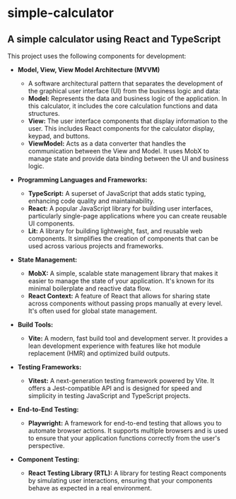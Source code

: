 # simple-calculator
## A simple calculator using React and TypeScript

This project uses the following components for development:

- **Model, View, View Model Architecture (MVVM)**
  - A software architectural pattern that separates the development of the graphical user interface (UI) from the business logic and data:
  - **Model:** Represents the data and business logic of the application. In this calculator, it includes the core calculation functions and data structures.
  - **View:** The user interface components that display information to the user. This includes React components for the calculator display, keypad, and buttons.
  - **ViewModel:** Acts as a data converter that handles the communication between the View and Model. It uses MobX to manage state and provide data binding between the UI and business logic.


- **Programming Languages and Frameworks:**
  - **TypeScript:** A superset of JavaScript that adds static typing, enhancing code quality and maintainability.
  - **React:** A popular JavaScript library for building user interfaces, particularly single-page applications where you can create reusable UI components.
  - **Lit:** A library for building lightweight, fast, and reusable web components. It simplifies the creation of components that can be used across various projects and frameworks.

- **State Management:**
  - **MobX:** A simple, scalable state management library that makes it easier to manage the state of your application. It's known for its minimal boilerplate and reactive data flow.
  - **React Context:** A feature of React that allows for sharing state across components without passing props manually at every level. It's often used for global state management.

- **Build Tools:**
  - **Vite:** A modern, fast build tool and development server. It provides a lean development experience with features like hot module replacement (HMR) and optimized build outputs.

- **Testing Frameworks:**
  - **Vitest:** A next-generation testing framework powered by Vite. It offers a Jest-compatible API and is designed for speed and simplicity in testing JavaScript and TypeScript projects.

- **End-to-End Testing:**
  - **Playwright:** A framework for end-to-end testing that allows you to automate browser actions. It supports multiple browsers and is used to ensure that your application functions correctly from the user's perspective.

- **Component Testing:**
  - **React Testing Library (RTL):** A library for testing React components by simulating user interactions, ensuring that your components behave as expected in a real environment.
